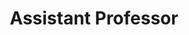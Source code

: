 ---
headshot: timalthoff.jpg
is_visiting: false
name: Tim Althoff
priority: 2
research_areas: null
site: https://http://www.timalthoff.com/
title: Assistant Professor
---